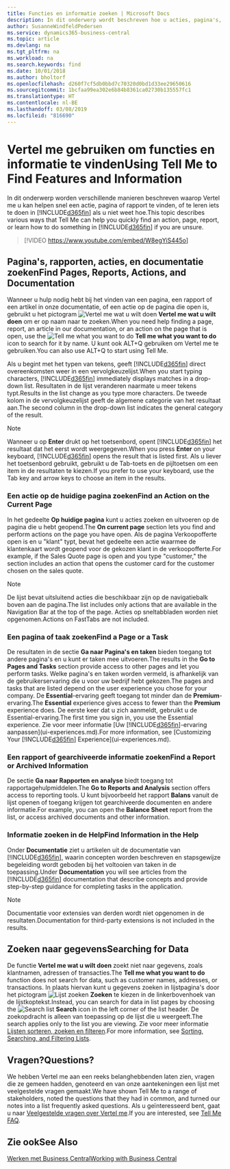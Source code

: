 ```yaml
---
title: Functies en informatie zoeken | Microsoft Docs
description: In dit onderwerp wordt beschreven hoe u acties, pagina's, rapporten, documentatie en gegevens zoekt.
author: SusanneWindfeldPedersen
ms.service: dynamics365-business-central
ms.topic: article
ms.devlang: na
ms.tgt_pltfrm: na
ms.workload: na
ms.search.keywords: find
ms.date: 10/01/2018
ms.author: bholtorf
ms.openlocfilehash: d260f7cf5db0bbd7c70320d0bd1d33ee29650616
ms.sourcegitcommit: 1bcfaa99ea302e6b84b8361ca02730b135557fc1
ms.translationtype: HT
ms.contentlocale: nl-BE
ms.lasthandoff: 03/08/2019
ms.locfileid: "816690"
---
```

# <a name="using-tell-me-to-find-features-and-information"></a><span data-ttu-id="52cc4-103">Vertel me gebruiken om functies en informatie te vinden</span><span class="sxs-lookup"><span data-stu-id="52cc4-103">Using Tell Me to Find Features and Information</span></span>  
<span data-ttu-id="52cc4-104">In dit onderwerp worden verschillende manieren beschreven waarop Vertel me u kan helpen snel een actie, pagina of rapport te vinden, of te leren iets te doen in [!INCLUDE[d365fin](includes/d365fin_md.md)] als u niet weet hoe.</span><span class="sxs-lookup"><span data-stu-id="52cc4-104">This topic describes various ways that Tell Me can help you quickly find an action, page, report, or learn how to do something in [!INCLUDE[d365fin](includes/d365fin_md.md)] if you are unsure.</span></span>  

> [!VIDEO https://www.youtube.com/embed/W8egYiS445o]

## <a name="find-pages-reports-actions-and-documentation"></a><span data-ttu-id="52cc4-105">Pagina's, rapporten, acties, en documentatie zoeken</span><span class="sxs-lookup"><span data-stu-id="52cc4-105">Find Pages, Reports, Actions, and Documentation</span></span> 
<span data-ttu-id="52cc4-106">Wanneer u hulp nodig hebt bij het vinden van een pagina, een rapport of een artikel in onze documentatie, of een actie op de pagina die open is, gebruikt u het pictogram ![Vertel me wat u wilt doen](media/ui-search/search.png "Pagina of rapport zoeken") **Vertel me wat u wilt doen** om er op naam naar te zoeken.</span><span class="sxs-lookup"><span data-stu-id="52cc4-106">When you need help finding a page, report, an article in our documentation, or an action on the page that is open, use the ![Tell me what you want to do](media/ui-search/search.png "Search for Page or Report") **Tell me what you want to do** icon to search for it by name.</span></span> <span data-ttu-id="52cc4-107">U kunt ook ALT+Q gebruiken om Vertel me te gebruiken.</span><span class="sxs-lookup"><span data-stu-id="52cc4-107">You can also use ALT+Q to start using Tell Me.</span></span>

<span data-ttu-id="52cc4-108">Als u begint met het typen van tekens, geeft [!INCLUDE[d365fin](includes/d365fin_md.md)] direct overeenkomsten weer in een vervolgkeuzelijst.</span><span class="sxs-lookup"><span data-stu-id="52cc4-108">When you start typing characters, [!INCLUDE[d365fin](includes/d365fin_md.md)] immediately displays matches in a drop-down list.</span></span> <span data-ttu-id="52cc4-109">Resultaten in de lijst veranderen naarmate u meer tekens typt.</span><span class="sxs-lookup"><span data-stu-id="52cc4-109">Results in the list change as you type more characters.</span></span> <span data-ttu-id="52cc4-110">De tweede kolom in de vervolgkeuzelijst geeft de algemene categorie van het resultaat aan.</span><span class="sxs-lookup"><span data-stu-id="52cc4-110">The second column in the drop-down list indicates the general category of the result.</span></span>   

> [!NOTE]  
>   <span data-ttu-id="52cc4-111">Wanneer u op **Enter** drukt op het toetsenbord, opent [!INCLUDE[d365fin](includes/d365fin_md.md)] het resultaat dat het eerst wordt weergegeven.</span><span class="sxs-lookup"><span data-stu-id="52cc4-111">When you press **Enter** on your keyboard, [!INCLUDE[d365fin](includes/d365fin_md.md)] opens the result that is listed first.</span></span> <span data-ttu-id="52cc4-112">Als u liever het toetsenbord gebruikt, gebruikt u de Tab-toets en de pijltoetsen om een item in de resultaten te kiezen.</span><span class="sxs-lookup"><span data-stu-id="52cc4-112">If you prefer to use your keyboard, use the Tab key and arrow keys to choose an item in the results.</span></span>

### <a name="find-an-action-on-the-current-page"></a><span data-ttu-id="52cc4-113">Een actie op de huidige pagina zoeken</span><span class="sxs-lookup"><span data-stu-id="52cc4-113">Find an Action on the Current Page</span></span>
<span data-ttu-id="52cc4-114">In het gedeelte **Op huidige pagina** kunt u acties zoeken en uitvoeren op de pagina die u hebt geopend.</span><span class="sxs-lookup"><span data-stu-id="52cc4-114">The **On current page** section lets you find and perform actions on the page you have open.</span></span> <span data-ttu-id="52cc4-115">Als de pagina Verkoopofferte open is en u "klant" typt, bevat het gedeelte een actie waarmee de klantenkaart wordt geopend voor de gekozen klant in de verkoopofferte.</span><span class="sxs-lookup"><span data-stu-id="52cc4-115">For example, if the Sales Quote page is open and you type "customer," the section includes an action that opens the customer card for the customer chosen on the sales quote.</span></span> 

> [!NOTE]  
>   <span data-ttu-id="52cc4-116">De lijst bevat uitsluitend acties die beschikbaar zijn op de navigatiebalk boven aan de pagina.</span><span class="sxs-lookup"><span data-stu-id="52cc4-116">The list includes only actions that are available in the Navigation Bar at the top of the page.</span></span> <span data-ttu-id="52cc4-117">Acties op sneltabbladen worden niet opgenomen.</span><span class="sxs-lookup"><span data-stu-id="52cc4-117">Actions on FastTabs are not included.</span></span>  

### <a name="find-a-page-or-a-task"></a><span data-ttu-id="52cc4-118">Een pagina of taak zoeken</span><span class="sxs-lookup"><span data-stu-id="52cc4-118">Find a Page or a Task</span></span>
<span data-ttu-id="52cc4-119">De resultaten in de sectie **Ga naar Pagina's en taken** bieden toegang tot andere pagina's en u kunt er taken mee uitvoeren.</span><span class="sxs-lookup"><span data-stu-id="52cc4-119">The results in the **Go to Pages and Tasks** section provide access to other pages and let you perform tasks.</span></span> <span data-ttu-id="52cc4-120">Welke pagina's en taken worden vermeld, is afhankelijk van de gebruikerservaring die u voor uw bedrijf hebt gekozen.</span><span class="sxs-lookup"><span data-stu-id="52cc4-120">The pages and tasks that are listed depend on the user experience you chose for your company.</span></span> <span data-ttu-id="52cc4-121">De **Essential**-ervaring geeft toegang tot minder dan de **Premium**-ervaring.</span><span class="sxs-lookup"><span data-stu-id="52cc4-121">The **Essential** experience gives access to fewer than the **Premium** experience does.</span></span> <span data-ttu-id="52cc4-122">De eerste keer dat u zich aanmeldt, gebruikt u de Essential-ervaring.</span><span class="sxs-lookup"><span data-stu-id="52cc4-122">The first time you sign in, you use the Essential experience.</span></span> <span data-ttu-id="52cc4-123">Zie voor meer informatie [Uw [!INCLUDE[d365fin](includes/d365fin_md.md)]-ervaring aanpassen](ui-experiences.md).</span><span class="sxs-lookup"><span data-stu-id="52cc4-123">For more information, see [Customizing Your [!INCLUDE[d365fin](includes/d365fin_md.md)] Experience](ui-experiences.md).</span></span>

### <a name="find-a-report-or-archived-information"></a><span data-ttu-id="52cc4-124">Een rapport of gearchiveerde informatie zoeken</span><span class="sxs-lookup"><span data-stu-id="52cc4-124">Find a Report or Archived Information</span></span>
<span data-ttu-id="52cc4-125">De sectie **Ga naar Rapporten en analyse** biedt toegang tot rapportagehulpmiddelen.</span><span class="sxs-lookup"><span data-stu-id="52cc4-125">The **Go to Reports and Analysis** section offers access to reporting tools.</span></span> <span data-ttu-id="52cc4-126">U kunt bijvoorbeeld het rapport **Balans** vanuit de lijst openen of toegang krijgen tot gearchiveerde documenten en andere informatie.</span><span class="sxs-lookup"><span data-stu-id="52cc4-126">For example, you can open the **Balance Sheet** report from the list, or access archived documents and other information.</span></span>  

### <a name="find-information-in-the-help"></a><span data-ttu-id="52cc4-127">Informatie zoeken in de Help</span><span class="sxs-lookup"><span data-stu-id="52cc4-127">Find Information in the Help</span></span>
<span data-ttu-id="52cc4-128">Onder **Documentatie** ziet u artikelen uit de documentatie van [!INCLUDE[d365fin](includes/d365fin_md.md)], waarin concepten worden beschreven en stapsgewijze begeleiding wordt geboden bij het voltooien van taken in de toepassing.</span><span class="sxs-lookup"><span data-stu-id="52cc4-128">Under **Documentation** you will see articles from the [!INCLUDE[d365fin](includes/d365fin_md.md)] documentation that describe concepts and provide step-by-step guidance for completing tasks in the application.</span></span>    

> [!NOTE]  
>   <span data-ttu-id="52cc4-129">Documentatie voor extensies van derden wordt niet opgenomen in de resultaten.</span><span class="sxs-lookup"><span data-stu-id="52cc4-129">Documentation for third-party extensions is not included in the results.</span></span> 

## <a name="searching-for-data"></a><span data-ttu-id="52cc4-130">Zoeken naar gegevens</span><span class="sxs-lookup"><span data-stu-id="52cc4-130">Searching for Data</span></span>
<span data-ttu-id="52cc4-131">De functie **Vertel me wat u wilt doen** zoekt niet naar gegevens, zoals klantnamen, adressen of transacties.</span><span class="sxs-lookup"><span data-stu-id="52cc4-131">The **Tell me what you want to do** function does not search for data, such as customer names, addresses, or transactions.</span></span> <span data-ttu-id="52cc4-132">In plaats hiervan kunt u gegevens zoeken in lijstpagina's door het pictogram ![Lijst zoeken](media/ui-search/search-list.png "pictogram Lijst zoeken") **Zoeken** te kiezen in de linkerbovenhoek van de lijstkoptekst.</span><span class="sxs-lookup"><span data-stu-id="52cc4-132">Instead, you can search for data in list pages by choosing the ![Search list](media/ui-search/search-list.png "Search list icon") **Search** icon in the left corner of the list header.</span></span> <span data-ttu-id="52cc4-133">De zoekopdracht is alleen van toepassing op de lijst die u weergeeft.</span><span class="sxs-lookup"><span data-stu-id="52cc4-133">The search applies only to the list you are viewing.</span></span> <span data-ttu-id="52cc4-134">Zie voor meer informatie [Lijsten sorteren, zoeken en filteren](ui-enter-criteria-filters.md).</span><span class="sxs-lookup"><span data-stu-id="52cc4-134">For more information, see [Sorting, Searching, and Filtering Lists](ui-enter-criteria-filters.md).</span></span>

## <a name="questions"></a><span data-ttu-id="52cc4-135">Vragen?</span><span class="sxs-lookup"><span data-stu-id="52cc4-135">Questions?</span></span>
<span data-ttu-id="52cc4-136">We hebben Vertel me aan een reeks belanghebbenden laten zien, vragen die ze gemeen hadden, genoteerd en van onze aantekeningen een lijst met veelgestelde vragen gemaakt.</span><span class="sxs-lookup"><span data-stu-id="52cc4-136">We have shown Tell Me to a range of stakeholders, noted the questions that they had in common, and turned our notes into a list frequently asked questions.</span></span> <span data-ttu-id="52cc4-137">Als u geïnteresseerd bent, gaat u naar [Veelgestelde vragen over Vertel me](ui-search-faq.md).</span><span class="sxs-lookup"><span data-stu-id="52cc4-137">If you are interested, see [Tell Me FAQ](ui-search-faq.md).</span></span>

## <a name="see-also"></a><span data-ttu-id="52cc4-138">Zie ook</span><span class="sxs-lookup"><span data-stu-id="52cc4-138">See Also</span></span>
[<span data-ttu-id="52cc4-139">Werken met Business Central</span><span class="sxs-lookup"><span data-stu-id="52cc4-139">Working with Business Central</span></span>](ui-work-product.md)